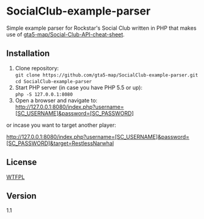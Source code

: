 SocialClub-example-parser
=========================

Simple example parser for Rockstar's Social Club written in PHP that makes use of [gta5-map/Social-Club-API-cheat-sheet](https://github.com/gta5-map/Social-Club-API-cheat-sheet).

## Installation

1. Clone repository:  
  `git clone https://github.com/gta5-map/SocialClub-example-parser.git`  
  `cd SocialClub-example-parser`
1. Start PHP server (in case you have PHP 5.5 or up):  
  `php -S 127.0.0.1:8080`
1. Open a browser and navigate to:  
  http://127.0.0.1:8080/index.php?username=[SC_USERNAME]&password=[SC_PASSWORD] 

  or incase you want to target another player:  

  http://127.0.0.1:8080/index.php?username=[SC_USERNAME]&password=[SC_PASSWORD]&target=RestlessNarwhal

## License

[WTFPL](LICENSE)

## Version

1.1
